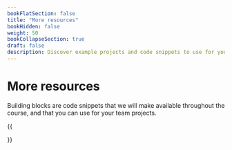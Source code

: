 ```yaml
---
bookFlatSection: false
title: "More resources"
bookHidden: false
weight: 50
bookCollapseSection: true
draft: false
description: Discover example projects and code snippets to use for your team projects.
---
```


# More resources

Building blocks are code snippets that we will make available throughout the course, and that you can use for your team projects.

{{<section>}}
